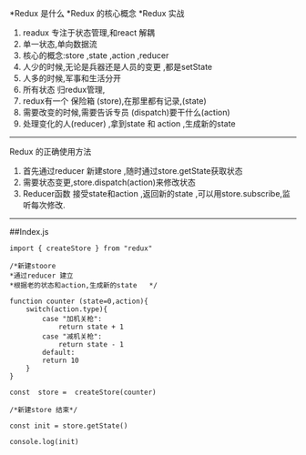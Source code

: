 

*Redux 是什么
*Redux 的核心概念
*Redux 实战

 1. readux 专注于状态管理,和react 解耦
 2. 单一状态,单向数据流
 3. 核心的概念:store ,state ,action ,reducer 
 4. 人少的时候,无论是兵器还是人员的变更 ,都是setState
 5. 人多的时候,军事和生活分开
 6. 所有状态 归redux管理,
 7. redux有一个 保险箱 (store),在那里都有记录,(state)
 8. 需要改变的时候,需要告诉专员 (dispatch)要干什么(action)
 9. 处理变化的人(reducer) ,拿到state 和 action ,生成新的state 


----------
Redux 的正确使用方法

 1. 首先通过reducer 新建store ,随时通过store.getState获取状态
 2. 需要状态变更,store.dispatch(action)来修改状态
 3. Reducer函数 接受state和action ,返回新的state ,可以用store.subscribe,监听每次修改.


----------
##Index.js
```
import { createStore } from "redux"

/*新建stoore
*通过reducer 建立
*根据老的状态和action,生成新的state   */

function counter (state=0,action){
    switch(action.type){
        case "加机关枪":
            return state + 1
        case "减机关枪":
            return state - 1
        default:
        return 10
    }
}

const  store =  createStore(counter)

/*新建store 结束*/

const init = store.getState()

console.log(init)
```





